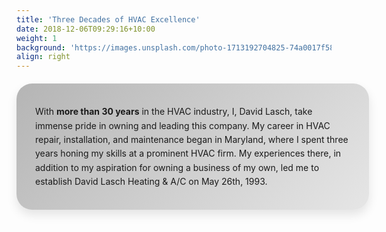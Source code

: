 ```yaml
---
title: 'Three Decades of HVAC Excellence'
date: 2018-12-06T09:29:16+10:00
weight: 1
background: 'https://images.unsplash.com/photo-1713192704825-74a0017f585d?q=80&w=2942&auto=format&fit=crop&ixlib=rb-4.0.3&ixid=M3wxMjA3fDB8MHxwaG90by1wYWdlfHx8fGVufDB8fHx8fA%3D%3D'
align: right
---
```


<style>
  .opaque-gray-div {
    background: linear-gradient(135deg, rgba(150, 150, 150, 0.7), rgba(220, 220, 220, 0.7)); /* Darker gray */
    width: 100%;
    height: auto;
    padding: 20px 30px; /* Increased padding for more breathing space */
    border-radius: 25px; /* More rounded corners */
    box-shadow: 0 8px 16px rgba(0, 0, 0, 0.1); /* Softer, larger shadow */
    line-height: 1.6; /* Improve readability */
    margin: 20px 0; /* Add margin to separate it from other elements */
  }
</style>

<div class="opaque-gray-div">
  <p>With <b>more than 30 years</b> in the HVAC industry, I, David Lasch, take immense pride in owning and leading this company. My career in HVAC repair, installation, and maintenance began in Maryland, where I spent three years honing my skills at a prominent HVAC firm. My experiences there, in addition to my aspiration for owning a business of my own, led me to establish David Lasch Heating & A/C on May 26th, 1993.</p>
</div>
